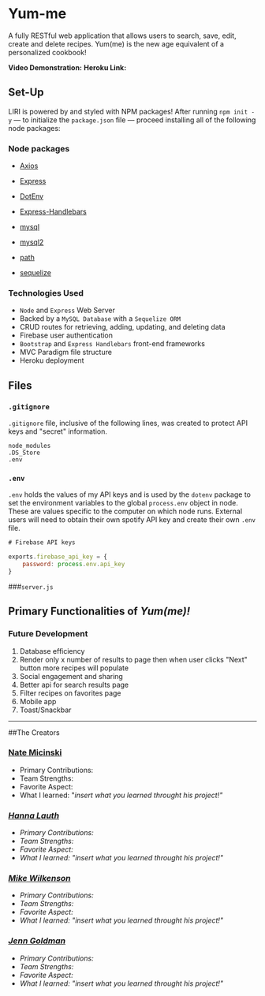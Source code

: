 # Yum-me
A fully RESTful web application that allows users to search, save, edit, create and delete recipes. Yum(me) is the new age equivalent of a personalized cookbook! 

<strong>Video Demonstration:</strong>
<strong>Heroku Link:</strong>
  
## Set-Up
LIRI is powered by and styled with NPM packages! After running `npm init -y` &mdash; to initialize the `package.json` file &mdash; proceed installing all of the following node packages:

### Node packages

  * [Axios](https://www.npmjs.com/package/axios)

  * [Express](https://www.npmjs.com/package/express)

  * [DotEnv](https://www.npmjs.com/package/dotenv)

  * [Express-Handlebars](https://www.npmjs.com/package/express-handlebars)
  
  * [mysql](https://www.npmjs.com/package/mysql)
  
  * [mysql2](https://www.npmjs.com/package/mysql2)
  
  * [path](https://www.npmjs.com/package/path)
  
  * [sequelize](https://www.npmjs.com/package/sequelize)
  
### Technologies Used
- `Node` and `Express` Web Server
- Backed by a `MySQL Database` with a `Sequelize ORM`
- CRUD routes for retrieving, adding, updating, and deleting data
- Firebase user authentication
- `Bootstrap` and `Express Handlebars` front-end frameworks
- MVC Paradigm file structure
- Heroku deployment

## Files
### `.gitignore`
`.gitignore` file, inclusive of the following lines, was created to protect API keys and "secret" information.

```
node_modules
.DS_Store
.env
```

### `.env`
`.env` holds the values of my API keys and is used by the `dotenv` package to set the environment variables to the global `process.env` object in node. These are values specific to the computer on which node runs. External users will need to obtain their own spotify API key and create their own `.env` file.

```keys.js
# Firebase API keys

exports.firebase_api_key = {
    password: process.env.api_key
}

```
###`server.js`


## Primary Functionalities of <em>Yum(me)!</em>



### Future Development
1. Database efficiency
2. Render only x number of results to page then when user clicks "Next" button more recipes will populate
3. Social engagement and sharing
4. Better api for search results page
5. Filter recipes on favorites page
6. Mobile app
7. Toast/Snackbar

<hr>
##The Creators

### [Nate Micinski]()
- Primary Contributions:
- Team Strengths:
- Favorite Aspect:
- What I learned: "<em>insert what you learned throught his project!<em>"

### [Hanna Lauth]()
- Primary Contributions:
- Team Strengths:
- Favorite Aspect:
- What I learned: "<em>insert what you learned throught his project!<em>"
  
### [Mike Wilkenson]()
- Primary Contributions:
- Team Strengths:
- Favorite Aspect:
- What I learned: "<em>insert what you learned throught his project!<em>"

### [Jenn Goldman]()
- Primary Contributions:
- Team Strengths:
- Favorite Aspect:
- What I learned: "<em>insert what you learned throught his project!<em>"
